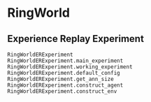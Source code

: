 # RingWorld

## Experience Replay Experiment

```@docs
RingWorldERExperiment
RingWorldERExperiment.main_experiment
RingWorldERExperiment.working_experiment
RingWorldERExperiment.default_config
RingWorldERExperiment.get_ann_size
RingWorldERExperiment.construct_agent
RingWorldERExperiment.construct_env
```
